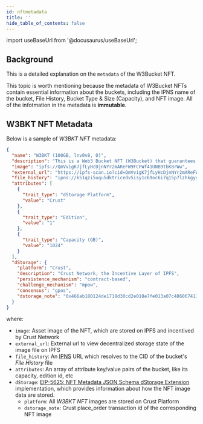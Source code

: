 ```yaml
---
id: nftmetadata
title: ''
hide_table_of_contents: false
---
```


import useBaseUrl from '@docusaurus/useBaseUrl';

## Background  

This is a detailed explanation on the `metadata` of the W3Bucket NFT.  

This topic is worth mentioning because the metadata of W3Bucket NFTs contain essential information about the buckets, including the IPNS name of the bucket, File History, Bucket Type & Size (Capacity), and NFT image. All of the infotmation in the metadata is **immutable**.

## W3BKT NFT Metadata

Below is a sample of *W3BKT NFT* metadata:

```json
{
  "name": "W3BKT (100GB, lnv0v8, O)",
  "description": "This is a Web3 Bucket NFT (W3Bucket) that guarantees decentralized, immutable and timeless file storage by Cloud3.\n\n**W3Bucket Type**: Original\n\n**W3Bucket Size**: 100GB\n\n**W3Bucket IPNS**: k51qzi5uqu5dlvj2baxnqndepeb86cbk3ng7n3i46uzyxzyqj2xjonzllnv0v8",
  "image": "ipfs://QmVvigK7jfLyHcDjnNYr2mAReFW9FCFWf41UNB9tbK8rWw",
  "external_url": "https://ipfs-scan.io?cid=QmVvigK7jfLyHcDjnNYr2mAReFW9FCFWf41UNB9tbK8rWw",
  "file_history": "ipns://k51qzi5uqu5dktricedv5isy1c69oc6i7q15p7lzhkgyyarkdgz350emmvwnwa",
  "attributes": [
    {
      "trait_type": "dStorage Platform", 
      "value": "Crust"
    },
    {
      "trait_type": "Edition", 
      "value": "1"
    },
    {
      "trait_type": "Capacity (GB)", 
      "value": "1024"
    }
  ],
  "dStorage": {
    "platform": "Crust",
    "description": "Crust Network, the Incentive Layer of IPFS",
    "persistence_mechanism": "contract-based",
    "challenge_mechanism": "mpow",
    "consensus": "gpos",
    "dstorage_note": "0x466ab180124de1718d30cd2e018e7fe013a07c4860674110ccd13e97eb31ae16"
  }
}
```

where:

- `image`: Asset image of the NFT, which are stored on IPFS and incentived by Crust Network
- `external_url`: External url to view decentralized storage state of the image file on IPFS
- `file_history`: An [IPNS](https://docs.ipfs.tech/concepts/ipns) URL which resolves to the CID of the bucket's *File History* file
- `attributes`: An array of attribute key/value pairs of the bucket, like its capacity, edition id, etc
- `dStorage`: [EIP-5625: NFT Metadata JSON Schema dStorage Extension](https://eips.ethereum.org/EIPS/eip-5625) implementation, which provides information about how the NFT image data are stored.
  - `platform`: All *W3BKT NFT* images are stored on Crust Platform
  - `dstorage_note`: Crust place_order transaction id of the corresponding NFT image




